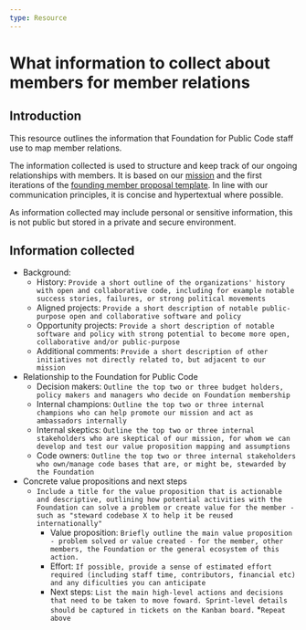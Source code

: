 ```yaml
---
type: Resource
---
```


# What information to collect about members for member relations 

## Introduction

This resource outlines the information that Foundation for Public Code staff use to map member relations.

The information collected is used to structure and keep track of our ongoing relationships with members. It is based on our [mission](../../organization/mission.md) and the first iterations of the [founding member proposal template](founding-membership-proposal.md). In line with our communication principles, it is concise and hypertextual where possible. 

As information collected may include personal or sensitive information, this is not public but stored in a private and secure environment.

## Information collected 

* Background:
   * History: `Provide a short outline of the organizations' history with open and collaborative code, including for example notable success stories, failures, or strong political movements`
   * Aligned projects: ```Provide a short description of notable public-purpose open and collaborative software and policy```
   * Opportunity projects: ```Provide a short description of notable software and policy with strong potential to become more open, collaborative and/or public-purpose```
   * Additional comments: ```Provide a short description of other initiatives not directly related to, but adjacent to our mission```
* Relationship to the Foundation for Public Code
   * Decision makers: ```Outline the top two or three budget holders, policy makers and managers who decide on Foundation membership```
   * Internal champions: ```Outline the top two or three internal champions who can help promote our mission and act as ambassadors internally```
   * Internal skeptics: ```Outline the top two or three internal stakeholders who are skeptical of our mission, for whom we can develop and test our value proposition mapping and assumptions```
   * Code owners: `Outline the top two or three internal stakeholders who own/manage code bases that are, or might be, stewarded by the Foundation`
* Concrete value propositions and next steps
   * ```Include a title for the value proposition that is actionable and descriptive, outlining how potential activities with the Foundation can solve a problem or create value for the member - such as "steward codebase X to help it be reused internationally"```
      * Value proposition: ```Briefly outline the main value proposition - problem solved or value created - for the member, other members, the Foundation or the general ecosystem of this action.```
      * Effort: ```If possible, provide a sense of estimated effort required (including staff time, contributors, financial etc) and any dificulties you can anticipate``` 
      * Next steps: ```List the main high-level actions and decisions that need to be taken to move foward. Sprint-level details should be captured in tickets on the Kanban board.```
   *```Repeat above```

